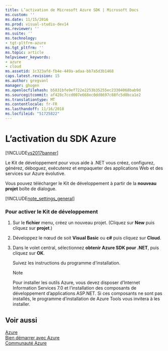 ```yaml
---
title: L’activation de Microsoft Azure SDK | Microsoft Docs
ms.custom: ''
ms.date: 11/15/2016
ms.prod: visual-studio-dev14
ms.reviewer: ''
ms.suite: ''
ms.technology:
- tgt-pltfrm-azure
ms.tgt_pltfrm: ''
ms.topic: article
helpviewer_keywords:
- azure
- cloud
ms.assetid: 1c323afd-fb4e-449a-adaa-bb7a5d3b1468
caps.latest.revision: 15
ms.author: gregvanl
manager: ghogen
ms.openlocfilehash: b5831bfe9ef722e2253b35255ec23304068bab9d
ms.sourcegitcommit: af428c7ccd007e668ec0dd8697c88fc5d8bca1e2
ms.translationtype: MT
ms.contentlocale: fr-FR
ms.lasthandoff: 11/16/2018
ms.locfileid: "51725822"
---
```

# <a name="enabling-the-azure-sdk"></a>L’activation du SDK Azure
[!INCLUDE[vs2017banner](../includes/vs2017banner.md)]

Le Kit de développement pour vous aide à .NET vous créez, configurez, générez, déboguez, exécuterez et empaqueter des applications Web et des services sur Azure évolutive.  
  
 Vous pouvez télécharger le Kit de développement à partir de la **nouveau projet** boîte de dialogue.  
  
 [!INCLUDE[note_settings_general](../includes/note-settings-general-md.md)]  
  
### <a name="to-enable-the-azure-sdk"></a>Pour activer le Kit de développement  
  
1.  Sur le **fichier** menu, créez un nouveau projet. (Cliquez sur **New** puis cliquez sur **projet**.)  
  
2.  Développez le nœud de soit **Visual Basic** ou **c#** puis cliquez sur **Cloud**.  
  
3.  Dans le volet central, sélectionnez **obtenir Azure SDK pour .NET**, puis cliquez sur **OK**.  
  
     Suivez les instructions du programme d'installation.  
  
    > [!NOTE]
    >  Pour installer les outils Azure, vous devez disposer d’Internet Information Services 7.0 et l’installation des composants de développement d’applications ASP.NET. Si ces composants ne sont pas installés, le programme d’installation de Azure Tools vous invitera à les installer.  
  
## <a name="see-also"></a>Voir aussi  
 [Azure](http://go.microsoft.com/fwlink?LinkID=164788)   
 [Bien démarrer avec Azure](http://go.microsoft.com/fwlink?LinkID=159361)   
 [Communauté Azure](http://go.microsoft.com/fwlink?LinkID=159370)


